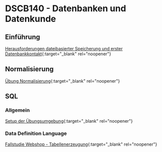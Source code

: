 # DSCB140 - Datenbanken und Datenkunde
## Einführung
[Herausforderungen dateibasierter Speicherung und erster Datenbankkontakt](https://pkuep.github.io/hska-140-db/einfuehrung_datebasierte_speicherung){:target="_blank" rel="noopener"}

## Normalisierung
[Übung Normalisierung](https://pkuep.github.io/hska-140-db/normalisierung){:target="_blank" rel="noopener"}


## SQL

### Allgemein
[Setup der Übungsumgebung](https://pkuep.github.io/hska-140-db/sql_dbsetup){:target="_blank" rel="noopener"}

### Data Definition Language
[Fallstudie Webshop - Tabellenerzeugung](https://pkuep.github.io/hska-140-db/sql_ddl_webshop){:target="_blank" rel="noopener"}

